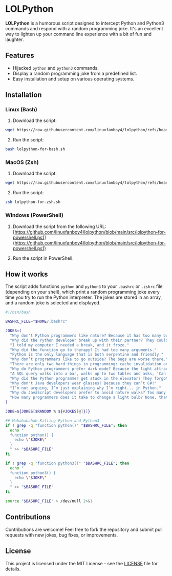 # LOLPython

**LOLPython** is a humorous script designed to intercept Python and Python3 commands and respond with a random programming joke. It's an excellent way to lighten up your command line experience with a bit of fun and laughter.

## Features

- Hijacked `python` and `python3` commands.
- Display a random programming joke from a predefined list.
- Easy installation and setup on various operating systems.

## Installation

### Linux (Bash)

1. Download the script:
```bash
wget https://raw.githubusercontent.com/linuxfanboy4/lolpython/refs/heads/main/src/lolpython-for-bash.sh
```
2. Run the script:
```bash
bash lolpython-for-bash.sh
```

### MacOS (Zsh)

1. Download the script:
```zsh
wget https://raw.githubusercontent.com/linuxfanboy4/lolpython/refs/heads/main/src/lolpython-for-zsh.sh
```
2. Run the script:
```zsh
zsh lolpython-for-zsh.sh
```

### Windows (PowerShell)

1. Download the script from the following URL:
[https://github.com/linuxfanboy4/lolpython/blob/main/src/lolpython-for-powershell.ps1](https://github.com/linuxfanboy4/lolpython/blob/main/src/lolpython-for-powershell.ps1)

2. Run the script in PowerShell.

## How it works

The script adds functions `python` and `python3` to your `.bashrc` or `.zshrc` file (depending on your shell), which print a random programming joke every time you try to run the Python interpreter. The jokes are stored in an array, and a random joke is selected and displayed.

```bash
#!/bin/bash

BASHRC_FILE="$HOME/.bashrc"

JOKES=(
  "Why don't Python programmers like nature? Because it has too many bugs!"
  "Why did the Python developer break up with their partner? They couldn’t find the right class!"
  "I told my computer I needed a break, and it froze."
  "Why did the function go to therapy? It had too many arguments."
  "Python is the only language that is both serpentine and friendly."
  "Why don’t programmers like to go outside? The bugs are worse there."
  "There are only two hard things in programming: cache invalidation and naming things."
  "Why do Python programmers prefer dark mode? Because the light attracts bugs!"
  "A SQL query walks into a bar, walks up to two tables and asks, 'Can I join you?'"
  "Why did the Python programmer get stuck in the elevator? They forgot to `import lift`."
  "Why don't Java developers wear glasses? Because they can’t C#!"
  "I’m not arguing, I’m just explaining why I’m right... in Python."
  "Why do JavaScript developers prefer to avoid nature walks? Too many callbacks."
  "How many programmers does it take to change a light bulb? None, that's a hardware issue!"
)

JOKE=${JOKES[$RANDOM % ${#JOKES[@]}]}

## Muhahahahah Killing Python and Python3
if ! grep -q "function python()" "$BASHRC_FILE"; then
  echo "
  function python() {
    echo \"$JOKE\"
  }
  " >> "$BASHRC_FILE"
fi

if ! grep -q "function python3()" "$BASHRC_FILE"; then
  echo "
  function python3() {
    echo \"$JOKE\"
  }
  " >> "$BASHRC_FILE"
fi

source "$BASHRC_FILE" > /dev/null 2>&1
```

## Contributions

Contributions are welcome! Feel free to fork the repository and submit pull requests with new jokes, bug fixes, or improvements.

## License

This project is licensed under the MIT License - see the [LICENSE](LICENSE) file for details.
